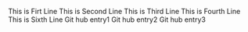 This is Firt Line
This is Second Line
This is Third Line
This is Fourth Line
This is Sixth Line
Git hub entry1
Git hub entry2
Git hub entry3
